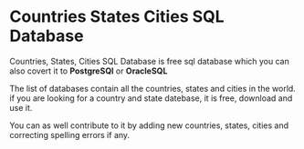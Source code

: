 # Countries States Cities SQL Database
 
Countries, States, Cities SQL Database is free sql database which you can also covert it to **PostgreSQl** or **OracleSQL** 

The list of databases contain all the countries, states and cities in the world. 
if you are looking for a country and state datebase, it is free, download and use it.

You can as well contribute to it by adding new countries, states, cities and correcting spelling errors if any.

 
